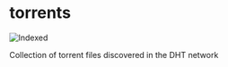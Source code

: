 torrents 
========
![Indexed](https://img.shields.io/badge/indexed-29252-blue)

Collection of torrent files discovered in the DHT network
